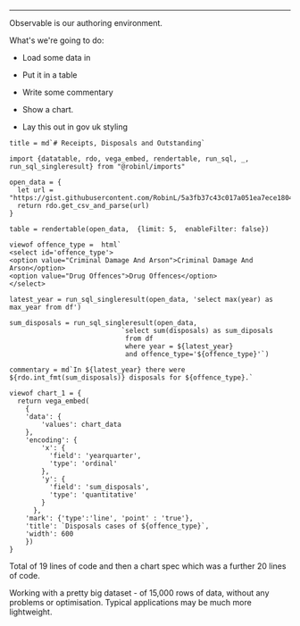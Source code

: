 ---

Observable is our authoring environment.

What's we're going to do:

- Load some data in

- Put it in a table

- Write some commentary

- Show a chart.

- Lay this out in gov uk styling

```
title = md`# Receipts, Disposals and Outstanding`
```

```
import {datatable, rdo, vega_embed, rendertable, run_sql, _, run_sql_singleresult} from "@robinl/imports"
```

```
open_data = {
  let url = "https://gist.githubusercontent.com/RobinL/5a3fb37c43c017a051ea7ece1804d18b/raw/bb0816955fbd30514d993ab7c2cb379837abc41a/tidy_timeliness.csv"
  return rdo.get_csv_and_parse(url)
}
```

```
table = rendertable(open_data,  {limit: 5,  enableFilter: false})
```

```
viewof offence_type =  html`
<select id='offence_type'>
<option value="Criminal Damage And Arson">Criminal Damage And Arson</option>
<option value="Drug Offences">Drug Offences</option>
</select>
```

```
latest_year = run_sql_singleresult(open_data, 'select max(year) as max_year from df')
```

```
sum_disposals = run_sql_singleresult(open_data,
                            `select sum(disposals) as sum_diposals
                             from df
                             where year = ${latest_year}
                             and offence_type='${offence_type}'`)
```

```
commentary = md`In ${latest_year} there were ${rdo.int_fmt(sum_disposals)} disposals for ${offence_type}.`
```

```
viewof chart_1 = {
  return vega_embed(
    {
    'data': {
        'values': chart_data
    },
    'encoding': {
        'x': {
          'field': 'yearquarter',
          'type': 'ordinal'
        },
        'y': {
          'field': 'sum_disposals',
          'type': 'quantitative'
        }
      },
    'mark': {'type':'line', 'point' : 'true'},
    'title': `Disposals cases of ${offence_type}`,
    'width': 600
    })
}
```


Total of 19 lines of code and then a chart spec which was a further 20 lines of code.

Working with a pretty big dataset - of 15,000 rows of data, without any problems or optimisation.  Typical applications may be much more lightweight.

